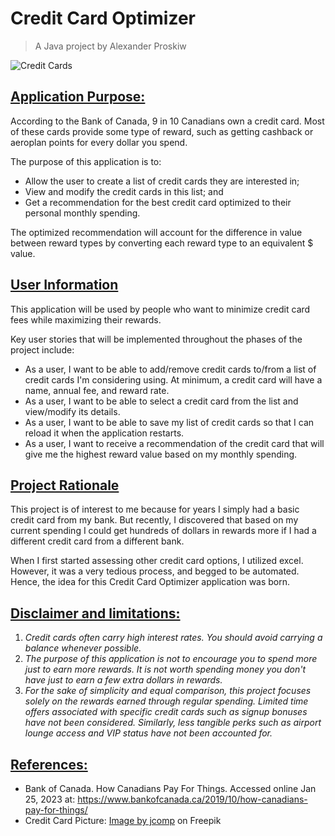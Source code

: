 # Credit Card Optimizer
> A Java project by Alexander Proskiw

![Credit Cards](data/credit-card-picture.jpg)

## <ins>Application Purpose:</ins>
According to the Bank of Canada, 9 in 10 Canadians own a credit card. Most of
these cards provide some type of reward, such as getting cashback or aeroplan points 
for every dollar you spend.

The purpose of this application is to:
- Allow the user to create a list of credit cards they are interested in;
- View and modify the credit cards in this list; and 
- Get a recommendation for the best credit card optimized to their personal monthly spending. 

The optimized recommendation will account for the difference in value between reward types 
by converting each reward type to an equivalent $ value.

## <ins>User Information</ins>
This application will be used by people who want to minimize credit card fees while maximizing their rewards.

Key user stories that will be implemented throughout the phases of the project include:
- As a user, I want to be able to add/remove credit cards to/from a list of credit cards I'm considering using. At minimum, a credit card will have a name, annual fee, and reward rate.
- As a user, I want to be able to select a credit card from the list and view/modify its details.
- As a user, I want to be able to save my list of credit cards so that I can reload it when the application restarts.
- As a user, I want to receive a recommendation of the credit card that will give me the highest reward value based on my monthly spending.

## <ins>Project Rationale</ins>
This project is of interest to me because for years I simply 
had a basic credit card from my bank. But recently, I discovered
that based on my current spending I could get hundreds of dollars 
in rewards more if I had a different credit card from a different bank.

When I first started assessing other credit card options, I utilized excel.
However, it was a very tedious process, and begged to be automated.
Hence, the idea for this Credit Card Optimizer application was born.

## <ins>Disclaimer and limitations:</ins>
1. *Credit cards often carry high interest rates. 
You should avoid carrying a balance whenever possible.* 
2. *The purpose of this application is not to encourage
you to spend more just to earn more rewards. It is not worth spending
money you don't have just to earn a few extra dollars in
rewards.*
3. *For the sake of simplicity and equal comparison, this project focuses 
solely on the rewards earned through regular spending. Limited time 
offers associated with specific credit cards such as signup bonuses have 
not been considered. Similarly, less tangible perks such as airport lounge 
access and VIP status have not been accounted for.*

## <ins>References:</ins>
- Bank of Canada. How Canadians Pay For Things. Accessed online Jan 25, 2023 at: https://www.bankofcanada.ca/2019/10/how-canadians-pay-for-things/
- Credit Card Picture: <a href="https://www.freepik.com/free-photo/credit-card-payment-buy-sell-products-service_5469634.htm#query=credit%20cards&position=1&from_view=search&track=sph">Image by jcomp</a> on Freepik
